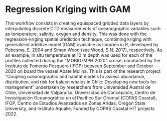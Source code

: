 # Regression Kriging with GAM
This workflow consists in creating equispaced gridded data layers by interpolating discrete CTD measurements of oceanographic variables such as temperature, salinity, oxygen and density. This was done with the regression-kriging spatial prediction technique, combining kriging with generalized additive model (GAM) available as libraries in R, developed by Pebesma, E. 2004 and Simon Wood (see Wood, S.N. 2017), respectively. As an example, in situ temperature at 10 m depth was used for each of the profiles collected during the "MOBIO-MPH 2020" cruise, conducted by the Instituto de Fomento Pesquero (IFOP) between September and October 2020 on board the vessel Abate Molina. This is part of the research project "Coupling oceanographic and habitat models to assess abundance, distribution, and risk for baleen whales in Chile: Developing new tools for management” undertaken by researchers from Universidad Austral de Chile, Universidad de Valparaíso, Universidad de Concepción, Centro de Investigación Oceanográfica en el Pacífico Sur Oriental (COPAS Coastal), IFOP, Centro de Estudios Avanzados en Zonas Áridas, Oregon State University, and Instituto Aqualie. Funded by COPAS Coastal HIT projects 2022.
